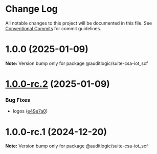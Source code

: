 # Change Log

All notable changes to this project will be documented in this file.
See [Conventional Commits](https://conventionalcommits.org) for commit guidelines.

# 1.0.0 (2025-01-09)

**Note:** Version bump only for package @auditlogic/suite-csa-iot_scf





# [1.0.0-rc.2](https://github.com/auditlogic/suite/compare/@auditlogic/suite-csa-iot_scf@1.0.0-rc.1...@auditlogic/suite-csa-iot_scf@1.0.0-rc.2) (2025-01-09)


### Bug Fixes

* logos ([e49e7a0](https://github.com/auditlogic/suite/commit/e49e7a02bf4796ad65ffe6748e4a155ad580ae87))





# 1.0.0-rc.1 (2024-12-20)

**Note:** Version bump only for package @auditlogic/suite-csa-iot_scf
